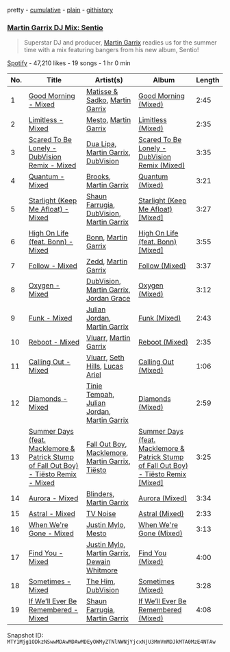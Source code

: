 pretty - [cumulative](/playlists/cumulative/37i9dQZF1DWYIvtWSbA6Aj.md) - [plain](/playlists/plain/37i9dQZF1DWYIvtWSbA6Aj) - [githistory](https://github.githistory.xyz/mackorone/spotify-playlist-archive/blob/main/playlists/plain/37i9dQZF1DWYIvtWSbA6Aj)

### [Martin Garrix DJ Mix: Sentio](https://open.spotify.com/playlist/37i9dQZF1DWYIvtWSbA6Aj)

> Superstar DJ and producer, <a href="spotify:artist:60d24wfXkVzDSfLS6hyCjZ">Martin Garrix</a> readies us for the summer time with a mix featuring bangers from his new album, Sentio!

[Spotify](https://open.spotify.com/user/spotify) - 47,210 likes - 19 songs - 1 hr 0 min

| No. | Title | Artist(s) | Album | Length |
|---|---|---|---|---|
| 1 | [Good Morning \- Mixed](https://open.spotify.com/track/582vTBVbpzQywCzItF6yzk) | [Matisse & Sadko](https://open.spotify.com/artist/2QMCcKIPHnjQaPPgoEst88), [Martin Garrix](https://open.spotify.com/artist/60d24wfXkVzDSfLS6hyCjZ) | [Good Morning \(Mixed\)](https://open.spotify.com/album/5ZHA7HECzkkn5ykZhQqz5g) | 2:45 |
| 2 | [Limitless \- Mixed](https://open.spotify.com/track/1ymFFQI3R4CU1KzyYFsRH2) | [Mesto](https://open.spotify.com/artist/0RViEWnZO2VhmY4oI0PhF9), [Martin Garrix](https://open.spotify.com/artist/60d24wfXkVzDSfLS6hyCjZ) | [Limitless \(Mixed\)](https://open.spotify.com/album/5xKhjiAIoL9EGyGt9xuto2) | 2:35 |
| 3 | [Scared To Be Lonely \- DubVision Remix \- Mixed](https://open.spotify.com/track/2vpLkruxGlsXTnazTjGI3h) | [Dua Lipa](https://open.spotify.com/artist/6M2wZ9GZgrQXHCFfjv46we), [Martin Garrix](https://open.spotify.com/artist/60d24wfXkVzDSfLS6hyCjZ), [DubVision](https://open.spotify.com/artist/3XINWZaloea97SIRiyTJxX) | [Scared To Be Lonely \- DubVision Remix \(Mixed\)](https://open.spotify.com/album/4beXxiae0SsQWuJyRSRdXu) | 3:35 |
| 4 | [Quantum \- Mixed](https://open.spotify.com/track/7ydSOphu3xfbvcndhUHUww) | [Brooks](https://open.spotify.com/artist/4mHAu7NX2UNsnGXjviBD9e), [Martin Garrix](https://open.spotify.com/artist/60d24wfXkVzDSfLS6hyCjZ) | [Quantum \(Mixed\)](https://open.spotify.com/album/41Q7h27kPwJEOqWL7dvSzl) | 3:21 |
| 5 | [Starlight \(Keep Me Afloat\) \- Mixed](https://open.spotify.com/track/4gtErzp6b1kfBajoveJzZz) | [Shaun Farrugia](https://open.spotify.com/artist/0dOdktkTLrPLb4WilXaz85), [DubVision](https://open.spotify.com/artist/3XINWZaloea97SIRiyTJxX), [Martin Garrix](https://open.spotify.com/artist/60d24wfXkVzDSfLS6hyCjZ) | [Starlight \(Keep Me Afloat\) \[Mixed\]](https://open.spotify.com/album/3raTMZgGjN4QDRB6QmFmAs) | 3:27 |
| 6 | [High On Life \(feat\. Bonn\) \- Mixed](https://open.spotify.com/track/3CTJxbfadATr6sa23BzJ9k) | [Bonn](https://open.spotify.com/artist/7Io0XduXk7aOHFHA7sLru2), [Martin Garrix](https://open.spotify.com/artist/60d24wfXkVzDSfLS6hyCjZ) | [High On Life \(feat\. Bonn\) \[Mixed\]](https://open.spotify.com/album/5S238TxDkyXHES4bs4dfwZ) | 3:55 |
| 7 | [Follow \- Mixed](https://open.spotify.com/track/7bVz5dwPqFh1Rwbgc9gG95) | [Zedd](https://open.spotify.com/artist/2qxJFvFYMEDqd7ui6kSAcq), [Martin Garrix](https://open.spotify.com/artist/60d24wfXkVzDSfLS6hyCjZ) | [Follow \(Mixed\)](https://open.spotify.com/album/2S1lLhkOYRp3SD1oqPxm9B) | 3:37 |
| 8 | [Oxygen \- Mixed](https://open.spotify.com/track/6fQdkjb8RuIftd1nHIh8eX) | [DubVision](https://open.spotify.com/artist/3XINWZaloea97SIRiyTJxX), [Martin Garrix](https://open.spotify.com/artist/60d24wfXkVzDSfLS6hyCjZ), [Jordan Grace](https://open.spotify.com/artist/0NST5cNxDtRZuToY6ngC0k) | [Oxygen \(Mixed\)](https://open.spotify.com/album/7AodDnSvJqgBvGWKZwSERs) | 3:12 |
| 9 | [Funk \- Mixed](https://open.spotify.com/track/12jrDIz1udgGwrh7W75DDw) | [Julian Jordan](https://open.spotify.com/artist/2vUCVkeZjzDcaoX4gagHdV), [Martin Garrix](https://open.spotify.com/artist/60d24wfXkVzDSfLS6hyCjZ) | [Funk \(Mixed\)](https://open.spotify.com/album/4ExG1QNCwB4WrRLkPC8x8u) | 2:43 |
| 10 | [Reboot \- Mixed](https://open.spotify.com/track/3MOLAKPiE6SLnJkBXpTYOE) | [Vluarr](https://open.spotify.com/artist/0ClkclGbzsEY0aBtqq8MrB), [Martin Garrix](https://open.spotify.com/artist/60d24wfXkVzDSfLS6hyCjZ) | [Reboot \(Mixed\)](https://open.spotify.com/album/0UULlTB9iiv6UChDthnpSL) | 2:35 |
| 11 | [Calling Out \- Mixed](https://open.spotify.com/track/4CwePuJENy8EsawNxhnt2c) | [Vluarr](https://open.spotify.com/artist/0ClkclGbzsEY0aBtqq8MrB), [Seth Hills](https://open.spotify.com/artist/5nFt7a5Du2MkdAr1KniXh7), [Lucas Ariel](https://open.spotify.com/artist/6LKOLihOW5mY0KAzMbcu4T) | [Calling Out \(Mixed\)](https://open.spotify.com/album/6pxQI34xsFwyN7rDXiejxF) | 1:06 |
| 12 | [Diamonds \- Mixed](https://open.spotify.com/track/45fkGzzHNwnpAqmbdvuGdp) | [Tinie Tempah](https://open.spotify.com/artist/0Tob4H0FLtEONHU1MjpUEp), [Julian Jordan](https://open.spotify.com/artist/2vUCVkeZjzDcaoX4gagHdV), [Martin Garrix](https://open.spotify.com/artist/60d24wfXkVzDSfLS6hyCjZ) | [Diamonds \(Mixed\)](https://open.spotify.com/album/35jGXkRPVTe1kJVdABI3M0) | 2:59 |
| 13 | [Summer Days \(feat\. Macklemore & Patrick Stump of Fall Out Boy\) \- Tiësto Remix \- Mixed](https://open.spotify.com/track/1INoT6ZO3YjxBbs25O9uMB) | [Fall Out Boy](https://open.spotify.com/artist/4UXqAaa6dQYAk18Lv7PEgX), [Macklemore](https://open.spotify.com/artist/3JhNCzhSMTxs9WLGJJxWOY), [Martin Garrix](https://open.spotify.com/artist/60d24wfXkVzDSfLS6hyCjZ), [Tiësto](https://open.spotify.com/artist/2o5jDhtHVPhrJdv3cEQ99Z) | [Summer Days \(feat\. Macklemore & Patrick Stump of Fall Out Boy\) \- Tiësto Remix \[Mixed\]](https://open.spotify.com/album/53YoHhaaWxgnxgcDkpTQcl) | 3:25 |
| 14 | [Aurora \- Mixed](https://open.spotify.com/track/4ZSse9lF2jk07xW2uIwFmq) | [Blinders](https://open.spotify.com/artist/26JVnujQQ3lEML8t9p3X1J), [Martin Garrix](https://open.spotify.com/artist/60d24wfXkVzDSfLS6hyCjZ) | [Aurora \(Mixed\)](https://open.spotify.com/album/5OnjHzHV0R65k5lxlfxEyE) | 3:34 |
| 15 | [Astral \- Mixed](https://open.spotify.com/track/7uA3mL9m7EvWmaKT1VwLgz) | [TV Noise](https://open.spotify.com/artist/32Aw9aJJoXXC1Vn3zqzJbQ) | [Astral \(Mixed\)](https://open.spotify.com/album/0RmL7lmwsiL9mDoXXVb78t) | 2:33 |
| 16 | [When We're Gone \- Mixed](https://open.spotify.com/track/3h3XIdPa1W8NtxEw0TOQHb) | [Justin Mylo](https://open.spotify.com/artist/7MFJyevu6jq0shwDuVLymu), [Mesto](https://open.spotify.com/artist/0RViEWnZO2VhmY4oI0PhF9) | [When We're Gone \(Mixed\)](https://open.spotify.com/album/6tx8Q3lmKbLtfe3ADc1gHf) | 3:13 |
| 17 | [Find You \- Mixed](https://open.spotify.com/track/0f3CymDavZgbPT3IrdXZZZ) | [Justin Mylo](https://open.spotify.com/artist/7MFJyevu6jq0shwDuVLymu), [Martin Garrix](https://open.spotify.com/artist/60d24wfXkVzDSfLS6hyCjZ), [Dewain Whitmore](https://open.spotify.com/artist/1E1W3to8HhGSkkIEUMwEjd) | [Find You \(Mixed\)](https://open.spotify.com/album/2eLx2KnkqXCZM5kVTELp33) | 4:00 |
| 18 | [Sometimes \- Mixed](https://open.spotify.com/track/5waPjmAgMWVxgGMJEv3Bhp) | [The Him](https://open.spotify.com/artist/5WdqBAQhGFCrZvBKXiPIu7), [DubVision](https://open.spotify.com/artist/3XINWZaloea97SIRiyTJxX) | [Sometimes \(Mixed\)](https://open.spotify.com/album/5SMCOrX86UJ8VBey7huDKf) | 3:28 |
| 19 | [If We’ll Ever Be Remembered \- Mixed](https://open.spotify.com/track/7xoageWbKFFmMLBGNz00UJ) | [Shaun Farrugia](https://open.spotify.com/artist/0dOdktkTLrPLb4WilXaz85), [Martin Garrix](https://open.spotify.com/artist/60d24wfXkVzDSfLS6hyCjZ) | [If We’ll Ever Be Remembered \(Mixed\)](https://open.spotify.com/album/4nhFvJpJZ0Cw2RWY9hC7VK) | 4:08 |

Snapshot ID: `MTY1Mjg1ODkzNSwwMDAwMDAwMDEyOWMyZTNlNWNjYjcxNjU3MmVmMDJkMTA0MzE4NTAw`
